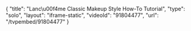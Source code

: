 {
    "title": "Lanc\u00f4me Classic Makeup Style How-To Tutorial",
    "type": "solo",
    "layout": "iframe-static",
    "videoId": "91804477",
    "url": "\/tvpembed\/91804477"
}